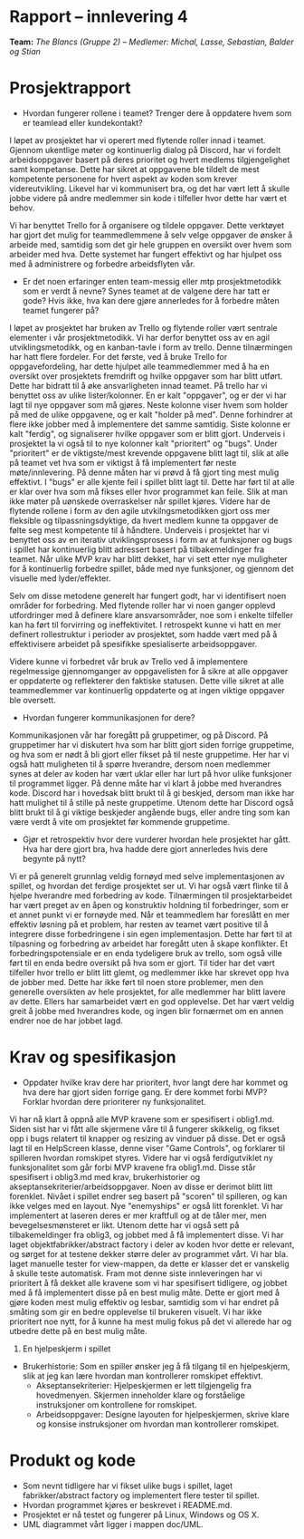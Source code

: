 # Rapport – innlevering 4
**Team:** *The Blancs (Gruppe 2)* – *Medlemer: Michal, Lasse, Sebastian, Balder og Stian*

# Prosjektrapport
- Hvordan fungerer rollene i teamet? Trenger dere å oppdatere hvem som er teamlead eller kundekontakt?

I løpet av prosjektet har vi operert med flytende roller innad i teamet. Gjennom ukentlige møter og kontinuerlig dialog på Discord, har vi fordelt arbeidsoppgaver basert på deres prioritet og hvert medlems tilgjengelighet samt kompetanse. Dette har sikret at oppgavene ble tildelt de mest kompetente personene for hvert aspekt av koden som krever videreutvikling. Likevel har vi kommunisert bra, og det har vært lett å skulle jobbe videre på andre medlemmer sin kode i tilfeller hvor dette har vært et behov. 

Vi har benyttet Trello for å organisere og tildele oppgaver. Dette verktøyet har gjort det mulig for teammedlemmene å selv velge oppgaver de ønsker å arbeide med, samtidig som det gir hele gruppen en oversikt over hvem som arbeider med hva. Dette systemet har fungert effektivt og har hjulpet oss med å administrere og forbedre arbeidsflyten vår. 

- Er det noen erfaringer enten team-messig eller mtp prosjektmetodikk som er verdt å nevne? Synes teamet at de valgene dere har tatt er gode? Hvis ikke, hva kan dere gjøre annerledes for å forbedre måten teamet fungerer på?

I løpet av prosjektet har bruken av Trello og flytende roller vært sentrale elementer i vår prosjektmetodikk. Vi har derfor benyttet oss av en agil utviklingsmetodikk, og en kanban-tavle i form av trello. Denne tilnærmingen har hatt flere fordeler. 
For det første, ved å bruke Trello for oppgavefordeling, har dette hjulpet alle teammedlemmer med å ha en oversikt over prosjektets fremdrift og hvilke oppgaver som har blitt utført. Dette har bidratt til å øke ansvarligheten innad teamet. På trello har vi benyttet oss av ulike lister/kolonner. En er kalt "oppgaver", og er der vi har lagt til nye oppgaver som må gjøres. Neste kolonne viser hvem som holder på med de ulike oppgavene, og er kalt "holder på med". Denne forhindrer at flere ikke jobber med å implementere det samme samtidig. Siste kolonne er kalt "ferdig", og signaliserer hvilke oppgaver som er blitt gjort. Underveis i prosjektet la vi også til to nye kolonner kalt "prioritert" og "bugs". Under "prioritert" er de viktigste/mest krevende oppgavene blitt lagt til, slik at alle på teamet vet hva som er viktigst å få implementert før neste møte/innlevering. På denne måten har vi prøvd å få gjort ting mest mulig effektivt. I "bugs" er alle kjente feil i spillet blitt lagt til. Dette har ført til at alle er klar over hva som må fikses eller hvor programmet kan feile. Slik at man ikke møter på uønskede overraskelser når spillet kjøres. 
Videre har de flytende rollene i form av den agile utvkilngsmetodikken gjort oss mer fleksible og tilpassningsdyktige, da hvert medlem kunne ta oppgaver de følte seg mest kompetente til å håndtere. Underveis i prosjektet har vi benyttet oss av en iterativ utviklingsprosess i form av at funksjoner og bugs i spillet har kontinuerlig blitt adressert basert på tilbakemeldinger fra teamet. Når ulike MVP krav har blitt dekket, har vi sett etter nye muligheter for å kontinuerlig forbedre spillet, både med nye funksjoner, og gjennom det visuelle med lyder/effekter. 

Selv om disse metodene generelt har fungert godt, har vi identifisert noen områder for forbedring. Med flytende roller har vi noen ganger opplevd utfordringer med å definere klare ansvarsområder, noe som i enkelte tilfeller kan ha ført til forvirring og ineffektivitet. I retrospekt kunne vi hatt en mer definert rollestruktur i perioder av prosjektet, som hadde vært med på å effektivisere arbeidet på spesifikke spesialiserte arbeidsoppgaver. 

Videre kunne vi forbedret vår bruk av Trello ved å implementere regelmessige gjennomganger av oppgavelisten for å sikre at alle oppgaver er oppdaterte og reflekterer den faktiske statusen. Dette ville sikret at alle teammedlemmer var kontinuerlig oppdaterte og at ingen viktige oppgaver ble oversett.

- Hvordan fungerer kommunikasjonen for dere?

Kommunikasjonen vår har foregått på gruppetimer, og på Discord. 
På gruppetimer har vi diskutert hva som har blitt gjort siden forrige gruppetime, og hva som er nødt å bli gjort eller fikset på til neste gruppetime. Her har vi også hatt muligheten til å spørre hverandre, dersom noen medlemmer synes at deler av koden har vært uklar eller har lurt på hvor ulike funksjoner til programmet ligger. På denne måte har vi klart å jobbe med hverandres kode. 
Discord har i hovedsak blitt brukt til å gi beskjed, dersom man ikke har hatt mulighet til å stille på neste gruppetime. Utenom dette har Discord også blitt brukt til å gi viktige beskjeder angående bugs, eller andre ting som kan være verdt å vite om prosjektet før kommende gruppetime. 

-  Gjør et retrospektiv hvor dere vurderer hvordan hele prosjektet har gått. Hva har dere gjort bra, hva hadde dere gjort annerledes hvis dere begynte på nytt?

Vi er på generelt grunnlag veldig fornøyd med selve implementasjonen av spillet, og hvordan det ferdige prosjektet ser ut. Vi har også vært flinke til å hjelpe hverandre med forbedring av kode. Tilnærmingen til prosjektarbeidet har vært preget av en åpen og konstruktiv holdning til forbedringer, som er et annet punkt vi er fornøyde med. Når et teammedlem har foreslått en mer effektiv løsning på et problem, har resten av teamet vært positive til å integrere disse forbedringene i sin egen implementasjon. Dette har ført til at tilpasning og forbedring av arbeidet har foregått uten å skape konflikter. 
Et forbedringspotensiale er en enda tydeligere bruk av trello, som også ville ført til en enda bedre oversikt på hva som er gjort. Til tider har det vært tilfeller hvor trello er blitt litt glemt, og medlemmer ikke har skrevet opp hva de jobber med. Dette har ikke ført til noen store problemer, men den generelle oversikten av hele prosjektet, for alle medlemmer har blitt lavere av dette.
Ellers har samarbeidet vært en god opplevelse. Det har vært veldig greit å jobbe med hverandres kode, og ingen blir fornærmet om en annen endrer noe de har jobbet lagd. 

# Krav og spesifikasjon
- Oppdater hvilke krav dere har prioritert, hvor langt dere har kommet og hva dere har gjort siden forrige gang. Er dere kommet forbi MVP? Forklar hvordan dere prioriterer ny funksjonalitet.

Vi har nå klart å oppnå alle MVP kravene som er spesifisert i oblig1.md. Siden sist har vi fått alle skjermene våre til å fungerer skikkelig, og fikset opp i bugs relatert til knapper og resizing av vinduer på disse. Det er også lagt til en HelpScreen klasse, denne viser "Game Controls", og forklarer til spilleren hvordan romskipet styres. Videre har vi også ferdigutviklet ny funksjonalitet som går forbi MVP kravene fra oblig1.md. Disse står spesifisert i oblig3.md med krav, brukerhistorier og akseptansekriterier/arbeidsoppgaver. Noen av disse er derimot blitt litt forenklet. Nivået i spillet endrer seg basert på "scoren" til spilleren, og kan ikke velges med en layout. Nye "enemyships" er også litt forenklet. Vi har implementert at laseren deres er mer kraftfull og at de tåler mer, men bevegelsesmønsteret er likt. Utenom dette har vi også sett på tilbakemeldinger fra oblig3, og jobbet med å få implementert disse. Vi har laget objektfabrikker/abstract factory i deler av koden hvor dette er relevant, og sørget for at testene dekker større deler av programmet vårt. Vi har bla. laget manuelle tester for view-mappen, da dette er klasser det er vanskelig å skulle teste automatisk. 
Fram mot denne siste innleveringen har vi prioritert å få dekket alle kravene som vi har spesifisert tidligere, og jobbet med å få implementert disse på en best mulig måte. Dette er gjort med å gjøre koden mest mulig effektiv og lesbar, samtidig som vi har endret på småting som gir en bedre opplevelse til brukeren visuelt. Vi har ikke prioritert noe nytt, for å kunne ha mest mulig fokus på det vi allerede har og utbedre dette på en best mulig måte. 

1. En hjelpeskjerm i spillet
- Brukerhistorie: Som en spiller ønsker jeg å få tilgang til en hjelpeskjerm, slik at jeg kan lære hvordan man kontrollerer romskipet effektivt.
  - Akseptansekriterier: Hjelpeskjermen er lett tilgjengelig fra hovedmenyen. Skjermen inneholder klare og forståelige instruksjoner om kontrollene for romskipet.
  - Arbeidsoppgaver: Designe layouten for hjelpeskjermen, skrive klare og konsise instruksjoner om hvordan man kontrollerer romskipet. 


# Produkt og kode 
- Som nevnt tidligere har vi fikset ulike bugs i spillet, laget fabrikker/abstract factory og implementert flere tester til spillet. 
- Hvordan programmet kjøres er beskrevet i README.md.
- Prosjektet er nå testet og fungerer på Linux, Windows og OS X. 
- UML diagrammet vårt ligger i mappen doc/UML.








